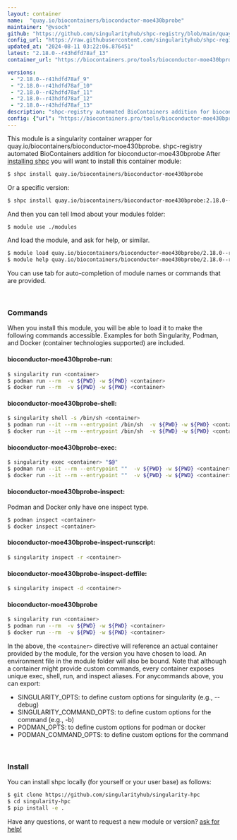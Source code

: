```yaml
---
layout: container
name:  "quay.io/biocontainers/bioconductor-moe430bprobe"
maintainer: "@vsoch"
github: "https://github.com/singularityhub/shpc-registry/blob/main/quay.io/biocontainers/bioconductor-moe430bprobe/container.yaml"
config_url: "https://raw.githubusercontent.com/singularityhub/shpc-registry/main/quay.io/biocontainers/bioconductor-moe430bprobe/container.yaml"
updated_at: "2024-08-11 03:22:06.876451"
latest: "2.18.0--r43hdfd78af_13"
container_url: "https://biocontainers.pro/tools/bioconductor-moe430bprobe"

versions:
 - "2.18.0--r41hdfd78af_9"
 - "2.18.0--r41hdfd78af_10"
 - "2.18.0--r42hdfd78af_11"
 - "2.18.0--r43hdfd78af_12"
 - "2.18.0--r43hdfd78af_13"
description: "shpc-registry automated BioContainers addition for bioconductor-moe430bprobe"
config: {"url": "https://biocontainers.pro/tools/bioconductor-moe430bprobe", "maintainer": "@vsoch", "description": "shpc-registry automated BioContainers addition for bioconductor-moe430bprobe", "latest": {"2.18.0--r43hdfd78af_13": "sha256:fcebb6d4e0eed1de46fc0b5c5c5382a4885543fa63ec0c6b7a736e46f844ebd2"}, "tags": {"2.18.0--r41hdfd78af_9": "sha256:368324a89f4084a395b4379564af09d03d8ed15503bcf58867dbea276801087e", "2.18.0--r41hdfd78af_10": "sha256:d17efe18feaafa12ab7f394cb00bca6f69784e2a3f2a2e36fe7aa3ccc68cd1f8", "2.18.0--r42hdfd78af_11": "sha256:a73008f52ebc70c74a5c561a41493898a95893415d87d70c6a20e6c66c94e180", "2.18.0--r43hdfd78af_12": "sha256:4e065cf6209ad218a4eb17e065ddbd9afcdd7ee8e31aa1822fca243409df310a", "2.18.0--r43hdfd78af_13": "sha256:fcebb6d4e0eed1de46fc0b5c5c5382a4885543fa63ec0c6b7a736e46f844ebd2"}, "docker": "quay.io/biocontainers/bioconductor-moe430bprobe"}
---
```


This module is a singularity container wrapper for quay.io/biocontainers/bioconductor-moe430bprobe.
shpc-registry automated BioContainers addition for bioconductor-moe430bprobe
After [installing shpc](#install) you will want to install this container module:


```bash
$ shpc install quay.io/biocontainers/bioconductor-moe430bprobe
```

Or a specific version:

```bash
$ shpc install quay.io/biocontainers/bioconductor-moe430bprobe:2.18.0--r43hdfd78af_13
```

And then you can tell lmod about your modules folder:

```bash
$ module use ./modules
```

And load the module, and ask for help, or similar.

```bash
$ module load quay.io/biocontainers/bioconductor-moe430bprobe/2.18.0--r43hdfd78af_13
$ module help quay.io/biocontainers/bioconductor-moe430bprobe/2.18.0--r43hdfd78af_13
```

You can use tab for auto-completion of module names or commands that are provided.

<br>

### Commands

When you install this module, you will be able to load it to make the following commands accessible.
Examples for both Singularity, Podman, and Docker (container technologies supported) are included.

#### bioconductor-moe430bprobe-run:

```bash
$ singularity run <container>
$ podman run --rm  -v ${PWD} -w ${PWD} <container>
$ docker run --rm  -v ${PWD} -w ${PWD} <container>
```

#### bioconductor-moe430bprobe-shell:

```bash
$ singularity shell -s /bin/sh <container>
$ podman run --it --rm --entrypoint /bin/sh  -v ${PWD} -w ${PWD} <container>
$ docker run --it --rm --entrypoint /bin/sh  -v ${PWD} -w ${PWD} <container>
```

#### bioconductor-moe430bprobe-exec:

```bash
$ singularity exec <container> "$@"
$ podman run --it --rm --entrypoint ""  -v ${PWD} -w ${PWD} <container> "$@"
$ docker run --it --rm --entrypoint ""  -v ${PWD} -w ${PWD} <container> "$@"
```

#### bioconductor-moe430bprobe-inspect:

Podman and Docker only have one inspect type.

```bash
$ podman inspect <container>
$ docker inspect <container>
```

#### bioconductor-moe430bprobe-inspect-runscript:

```bash
$ singularity inspect -r <container>
```

#### bioconductor-moe430bprobe-inspect-deffile:

```bash
$ singularity inspect -d <container>
```



#### bioconductor-moe430bprobe

```bash
$ singularity run <container>
$ podman run --rm  -v ${PWD} -w ${PWD} <container>
$ docker run --rm  -v ${PWD} -w ${PWD} <container>
```


In the above, the `<container>` directive will reference an actual container provided
by the module, for the version you have chosen to load. An environment file in the
module folder will also be bound. Note that although a container
might provide custom commands, every container exposes unique exec, shell, run, and
inspect aliases. For anycommands above, you can export:

 - SINGULARITY_OPTS: to define custom options for singularity (e.g., --debug)
 - SINGULARITY_COMMAND_OPTS: to define custom options for the command (e.g., -b)
 - PODMAN_OPTS: to define custom options for podman or docker
 - PODMAN_COMMAND_OPTS: to define custom options for the command

<br>

### Install

You can install shpc locally (for yourself or your user base) as follows:

```bash
$ git clone https://github.com/singularityhub/singularity-hpc
$ cd singularity-hpc
$ pip install -e .
```

Have any questions, or want to request a new module or version? [ask for help!](https://github.com/singularityhub/singularity-hpc/issues)